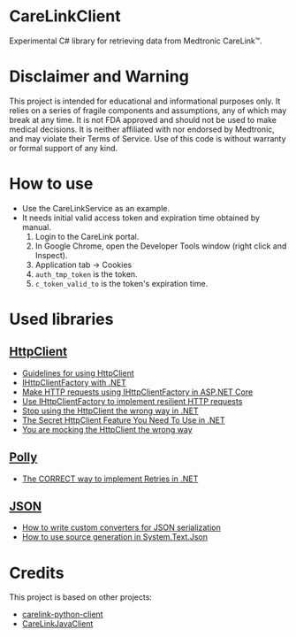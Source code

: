 # CareLinkClient
Experimental C# library for retrieving data from Medtronic CareLink™.

# Disclaimer and Warning
This project is intended for educational and informational purposes only. It relies on a series of fragile components and assumptions, any of which may break at any time. It is not FDA approved and should not be used to make medical decisions. It is neither affiliated with nor endorsed by Medtronic, and may violate their Terms of Service. Use of this code is without warranty or formal support of any kind.

# How to use
- Use the CareLinkService as an example.
- It needs initial valid access token and expiration time obtained by manual.
  1. Login to the CareLink portal.
  1. In Google Chrome, open the Developer Tools window (right click and Inspect).
  1. Application tab -> Cookies
  1. `auth_tmp_token` is the token.
  1. `c_token_valid_to` is the token's expiration time.

# Used libraries
## [HttpClient](https://learn.microsoft.com/en-us/dotnet/api/system.net.http.httpclient)
- [Guidelines for using HttpClient](https://learn.microsoft.com/en-us/dotnet/fundamentals/networking/http/httpclient-guidelines)
- [IHttpClientFactory with .NET](https://learn.microsoft.com/en-us/dotnet/core/extensions/httpclient-factory)
- [Make HTTP requests using IHttpClientFactory in ASP.NET Core](https://learn.microsoft.com/en-us/aspnet/core/fundamentals/http-requests)
- [Use IHttpClientFactory to implement resilient HTTP requests](https://learn.microsoft.com/en-us/dotnet/architecture/microservices/implement-resilient-applications/use-httpclientfactory-to-implement-resilient-http-requests)
- [Stop using the HttpClient the wrong way in .NET](https://www.youtube.com/watch?v=Z6Y2adsMnAA)
- [The Secret HttpClient Feature You Need To Use in .NET](https://www.youtube.com/watch?v=goxI3rOMnmY)
- [You are mocking the HttpClient the wrong way](https://www.youtube.com/watch?v=7OFZZAHGv9o)

## [Polly](https://www.thepollyproject.org/)
- [The CORRECT way to implement Retries in .NET](https://www.youtube.com/watch?v=nJH0PC2Pubs)

## [JSON](https://learn.microsoft.com/en-us/dotnet/standard/serialization/system-text-json/overview)
- [How to write custom converters for JSON serialization](https://learn.microsoft.com/en-us/dotnet/standard/serialization/system-text-json/converters-how-to)
- [How to use source generation in System.Text.Json](https://learn.microsoft.com/en-us/dotnet/standard/serialization/system-text-json/source-generation)

# Credits
This project is based on other projects:
- [carelink-python-client](https://github.com/ondrej1024/carelink-python-client)
- [CareLinkJavaClient](https://github.com/benceszasz/CareLinkJavaClient) 
